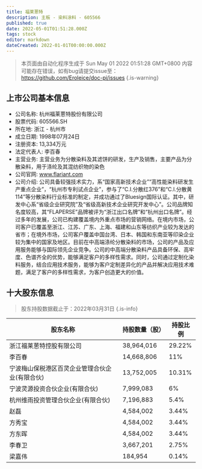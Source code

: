 ```yaml
---
title: 福莱蒽特
description: 主板 - 染料涂料 - 605566
published: true
date: 2022-05-01T01:51:28.000Z
tags: stock
editor: markdown
dateCreated: 2022-01-01T00:00:00.000Z
---
```


> 本页面由自动化程序生成于 Sun May 01 2022 01:51:28 GMT+0800
> 内容可能存在错误，如有bug请提交issue至：https://github.com/Eroleice/doc-pi/issues
{.is-warning}

## 上市公司基本信息
- 公司名称: 杭州福莱蒽特股份有限公司
- 股票代码: 605566.SH
- 所在地: 浙江 - 杭州市
- 成立日期: 1998年07月24日
- 注册资本: 13,334万元
- 法定代表人: 李百春
- 主营业务: 主营业务为分散染料及其滤饼的研发，生产及销售，主要产品为分散染料，用于涤纶及其混纺织物的染色
- 公司官网: www.flariant.com
- 公司介绍: 公司具备较强技术实力，系“国家高新技术企业”“高性能染料研发生产重点企业”，“杭州市专利试点企业”，参与了“C.I.分散红376”和“C.I.分散黄114”等分散染料行业标准的制定，并成功通过了Bluesign国际认证。其中，研发中心系“省级企业研究院”及“省级高新技术企业研究开发中心”。公司品牌知名度较高，其“FLAPERSE”品牌被评为“浙江出口名牌”和“杭州出口名牌”。经过多年的发展，公司已构建覆盖境内外重点市场的营销网络。在境内市场，公司客户已覆盖至浙江、江苏、广东、上海、福建和山东等纺织产业较为发达的省市；在境外市场，公司客户覆盖中国台湾、日本、韩国和东南亚等印染企业较为集中的国家及地区。目前在中高端涤纶分散染料的市场，公司的产品及应用服务能够与国际领先企业竞争。公司的中高端分散染料产品具备环保、高牢度、色谱齐全的优势，能够满足客户的多样性需求。同时，公司通过定制化染料服务，结合应用技术服务，能够为客户定制差异化的产品并解决应用技术难题，满足了客户的多样性需求，为客户创造更大的价值。


## 十大股东信息
> 股东持股数据截止于：2022年03月31日
{.is-info}

| 股东名称 | 持股数量（股） | 持股比例 |
| --- | --- | --- |
| 浙江福莱蒽特控股有限公司 | 38,964,016 | 29.22% |
| 李百春 | 14,668,806 | 11% |
| 宁波梅山保税港区百灵企业管理合伙企业(有限合伙) | 13,752,005 | 10.31% |
| 宁波灵源投资合伙企业(有限合伙) | 7,999,083 | 6% |
| 杭州维雨投资管理合伙企业(有限合伙) | 7,196,883 | 5.4% |
| 赵磊 | 4,584,002 | 3.44% |
| 方秀宝 | 4,584,002 | 3.44% |
| 方东晖 | 4,584,002 | 3.44% |
| 李春卫 | 3,667,201 | 2.75% |
| 梁嘉伟 | 184,954 | 0.14% |




